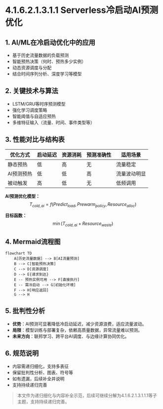 # 4.1.6.2.1.3.1.1 Serverless冷启动AI预测优化

## 1. AI/ML在冷启动优化中的应用

- 基于历史流量数据的负载预测
- 智能预热决策（何时、预热多少实例）
- 动态资源调度与分配
- 结合时间序列分析、深度学习等模型

## 2. 关键技术与算法

- LSTM/GRU等时序预测模型
- 强化学习调度策略
- 智能阈值与自适应预热
- 多维特征输入（流量、时间、事件类型等）

## 3. 性能对比与结构表

| 优化方式   | 启动延迟 | 资源消耗 | 预测准确性 | 适用场景         |
|------------|----------|----------|------------|------------------|
| 静态预热   | 低       | 高       | 无         | 流量稳定         |
| AI预测预热 | 低       | 低       | 高         | 流量波动明显     |
| 被动触发   | 高       | 低       | 无         | 低频调用         |

**AI预测优化模型：**
$$T_{cold,ai} = f(Predict_{load}, Prewarm_{policy}, Resource_{alloc})$$

**目标函数：**
$$\min (T_{cold,ai} + Resource_{waste})$$

## 4. Mermaid流程图

```mermaid
flowchart TD
    A[历史流量数据] --> B[AI流量预测]
    B --> C[智能预热决策]
    C --> D[资源调度]
    D --> E{请求到达}
    E -- 预热实例可用 --> F[直接执行]
    E -- 需冷启动 --> G[初始化环境]
    F --> H[响应返回]
    G --> H
```

## 5. 批判性分析

- **优势**：AI预测可显著降低冷启动延迟，减少资源浪费，适应流量波动。
- **局限**：模型训练与部署复杂，依赖高质量数据，异常流量难以预测。
- **未来方向**：联邦学习、跨平台AI调度、与边缘计算协同优化。

## 6. 规范说明

- 内容需递归细化，支持多表征
- 保留批判性分析、图表、符号等
- 如有遗漏，后续补全并说明
- 支持持续递归完善

> 本文件为递归细化与内容补全示范，后续可继续分解为4.1.6.2.1.3.1.1.1等子主题，支持持续递归完善。
